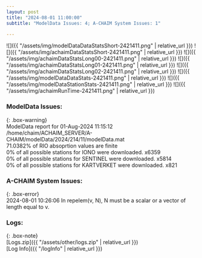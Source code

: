 ```yaml
---
layout: post
title: "2024-08-01 11:00:00"
subtitle: "ModelData Issues: 4; A-CHAIM System Issues: 1"

---
```


![]({{ "/assets/img/modelDataDataStatsShort-2421411.png" | relative_url }})
![]({{ "/assets/img/achaimDataStatsShort-2421411.png" | relative_url }})
![]({{ "/assets/img/achaimDataStatsLong00-2421411.png" | relative_url }})
![]({{ "/assets/img/achaimDataStatsLong01-2421411.png" | relative_url }})
![]({{ "/assets/img/achaimDataStatsLong02-2421411.png" | relative_url }})
![]({{ "/assets/img/modelDataDataStats-2421411.png" | relative_url }})
![]({{ "/assets/img/modelDataStationStats-2421411.png" | relative_url }})
![]({{ "/assets/img/achaimRunTime-2421411.png" | relative_url }})


### ModelData Issues:  
  
{: .box-warning}  
 ModelData report for 01-Aug-2024 11:15:12   
 /home/chaim/ACHAIM_SERVER/A-CHAIM/modelData/2024/214/11/modelData.mat   
 71.0382% of RIO absoprtion values are finite   
 0% of all possible stations for IONO were downloaded. x6359   
 0% of all possible stations for SENTINEL were downloaded. x5814   
 0% of all possible stations for KARTVERKET were downloaded. x821   
  
### A-CHAIM System Issues:  
  
{: .box-error}  
2024-08-01 10:26:06 In repelem(v, N), N must be a scalar or a vector of length equal to v.  

### Logs:  
  
{: .box-note}  
[Logs.zip]({{ "/assets/other/logs.zip" | relative_url }})  
[Log Info]({{ "/logInfo" | relative_url }})  

